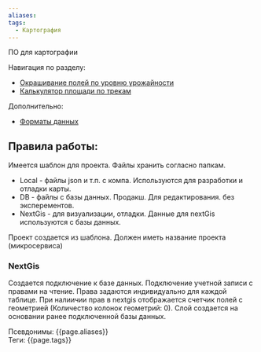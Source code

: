 ```yaml
---
aliases: 
tags:
  - Картография
---
```


ПО для картографии

Навигация по разделу:

- [Окрашивание полей по уровню урожайности](rangFields.md)
- [Калькулятор площади по трекам](areaCalcTrack.md)


Дополнительно:
- [Форматы данных](../../info/dataFormat/formData.md)

## Правила работы:
Имеется шаблон для проекта.
Файлы хранить согласно папкам.
+ Local - файлы json и т.п. с компа. Используются для разработки и отладки карты.
+ DB - файлы с базы данных. Продакш. Для редактирования. без эксперементов.
+ NextGis - для визуализации, отладки. Данные для nextGis используются c базы данных.

Проект создается из шаблона. Должен иметь название проекта (микросервиса) 

### NextGis
Создается подключение к базе данных. Подключение учетной записи с правами на чтение. Права задаются индивидуально для каждой таблице. При налиичии прав в nextgis отображается счетчик полей с геометрией (Количество колонок геометрий: 0). 
Слой создается на основании ранее подключенной базы данных. 


Псевдонимы: {{page.aliases}} <br>
Теги: {{page.tags}}